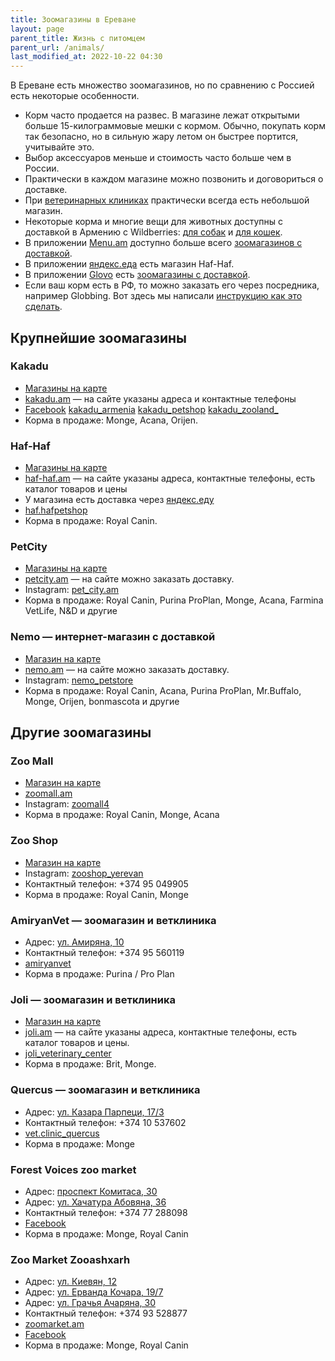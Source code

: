 ```yaml
---
title: Зоомагазины в Ереване
layout: page
parent_title: Жизнь с питомцем
parent_url: /animals/
last_modified_at: 2022-10-22 04:30
---
```


В Ереване есть множество зоомагазинов, но по сравнению с Россией есть некоторые особенности.

- Корм часто продается на развес. В магазине лежат открытыми больше 15-килограммовые мешки с кормом. Обычно,
  покупать корм так безопасно, но в сильную жару летом он быстрее портится, учитывайте это.
- Выбор аксессуаров меньше и стоимость часто больше чем в России.
- Практически в каждом магазине можно позвонить и договориться о доставке.
- При [ветеринарных клиниках](/animals/vetclinics) практически всегда есть небольшой магазин.
- Некоторые корма и многие вещи для животных доступны с доставкой в Армению с Wildberries:
  [для собак](https://am.wildberries.ru/catalog?category=16438&sort=popular) и
  [для кошек](https://am.wildberries.ru/catalog?category=16347&sort=popular).
- В приложении [Menu.am](https://menu.am/ru) доступно больше всего
  [зоомагазинов с доставкой](https://menu.am/ru/shops?filters=pet-food).
- В приложении [яндекс.еда](https://eats.yandex.com/ru-am/Yerevan/r/haf-haf) есть магазин Haf-Haf.
- В приложении [Glovo](https://glovoapp.com/am/) есть
  [зоомагазины с доставкой](https://glovoapp.com/am/en/yerevan/shops-and-gifts_1554/pet-shop_35518/).
- Если ваш корм есть в РФ, то можно заказать его через посредника, например Globbing. Вот здесь мы написали
  [инструкцию как это сделать](/delivery/globbing-from-russia).

## Крупнейшие зоомагазины

### Kakadu

- [Магазины на карте](https://yandex.ru/maps/10262/yerevan/search/Kakadu/)
- [kakadu.am](https://kakadu.am) — на сайте указаны адреса и контактные телефоны
- [Facebook](https://m.facebook.com/KAKADUSshops/)
  [kakadu_armenia](https://www.instagram.com/kakadu_armenia/) [kakadu_petshop](https://www.instagram.com/kakadu_petshop/)
  [kakadu_zooland_](https://www.instagram.com/kakadu_zooland_/)
- Корма в продаже: Monge, Acana, Orijen.

### Haf-Haf

- [Магазины на карте](https://yandex.ru/maps/10262/yerevan/search/Haf-Haf/)
- [haf-haf.am](https://www.haf-haf.am/ru/) — на сайте указаны адреса, контактные телефоны, есть каталог товаров и цены
- У магазина есть доставка через [яндекс.еду](https://eats.yandex.com/ru-am/Yerevan/r/haf-haf)
- [haf.hafpetshop](https://www.instagram.com/haf.hafpetshop/)
- Корма в продаже: Royal Canin.

### PetCity

- [Магазины на карте](https://yandex.ru/maps/10262/yerevan/search/PetCity/)
- [petcity.am](https://petcity.am/ru/homepage-2) — на сайте можно заказать доставку.
- Instagram: [pet_city.am](https://www.instagram.com/pet_city.am/)
- Корма в продаже: Royal Canin, Purina ProPlan, Monge, Acana, Farmina VetLife, N&D и другие

### Nemo — интернет-магазин с доставкой

- [Магазин на карте](https://yandex.ru/maps/org/nemo/191697089221/)
- [nemo.am](https://nemo.am/) — на сайте можно заказать доставку.
- Instagram: [nemo_petstore](https://www.instagram.com/nemo_petstore/)
- Корма в продаже: Royal Canin, Acana, Purina ProPlan, Mr.Buffalo, Monge, Orijen, bonmascota и другие

## Другие зоомагазины

### Zoo Mall

- [Магазин на карте](https://goo.gl/maps/a9LGfFGQkHstkQuy6)
- [zoomall.am](https://zoomall.am/)
- Instagram: [zoomall4](https://www.instagram.com/zoomall4/)
- Корма в продаже: Royal Canin, Monge, Acana

### Zoo Shop

- [Магазин на карте](https://yandex.ru/maps/org/zoo_shop/16779486277/)
- Instagram: [zooshop_yerevan](https://www.instagram.com/zooshop_yerevan/)
- Контактный телефон: +374 95 049905
- Корма в продаже: Royal Canin, Monge

### AmiryanVet — зоомагазин и ветклиника

- Адрес: [ул. Амиряна, 10](https://yandex.ru/maps/org/amiryanvet/209808278094/)
- Контактный телефон: +374 95 560119
- [amiryanvet](https://www.instagram.com/amiryanvet/)
- Корма в продаже: Purina / Pro Plan

### Joli — зоомагазин и ветклиника

- [Магазин на карте](https://yandex.ru/maps/org/veterinarny_tsentr_dzholi/135151397057/)
- [joli.am](http://joli.am/) — на сайте указаны адреса, контактные телефоны, есть каталог товаров и цены.
- [joli_veterinary_center](https://www.instagram.com//)
- Корма в продаже: Brit, Monge.

### Quercus — зоомагазин и ветклиника

- Адрес: [ул. Казара Парпеци, 17/3](https://yandex.ru/maps/org/quercus_vet_clinic_zoosalon/181982950255/)
- Контактный телефон: +374 10 537602
- [vet.clinic_quercus](https://www.instagram.com/vet.clinic_quercus/)
- Корма в продаже: Monge

### Forest Voices zoo market

- Адрес: [проспект Комитаса, 30](https://yandex.ru/maps/org/forest_voices_zoomagazin/99596547688/)
- Адрес: [ул. Хачатура Абовяна, 36](https://yandex.ru/maps/org/forest_voices_zoomagazin/57855023163/)
- Контактный телефон: +374 77 288098
- [Facebook](https://www.facebook.com/zoomarket1/about)
- Корма в продаже: Monge, Royal Canin

### Zoo Market Zooashxarh

- Адрес: [ул. Киевян, 12](https://yandex.ru/maps/org/180669891281/)
- Адрес: [ул. Ерванда Кочара, 19/7](https://yandex.ru/maps/org/137532800215/)
- Адрес: [ул. Грачья Ачаряна, 30](https://yandex.ru/maps/org/33139129154/)
- Контактный телефон: +374 93 528877
- [zoomarket.am](https://zoomarket.am/)
- [Facebook](https://www.facebook.com/Zooashkharh/)
- Корма в продаже: Monge, Royal Canin
